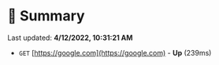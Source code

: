 # 📖 Summary
Last updated: **4/12/2022, 10:31:21 AM**

- `GET` [https://google.com](https://google.com) - **Up** (239ms)
